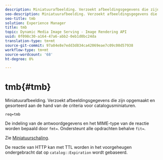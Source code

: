 ```yaml
---
description: Miniatuurafbeelding. Verzoekt afbeeldingsgegevens die zijn opgemaakt en gesorteerd aan de hand van de criteria voor catalogusminiaturen.
seo-description: Miniatuurafbeelding. Verzoekt afbeeldingsgegevens die zijn opgemaakt en gesorteerd aan de hand van de criteria voor catalogusminiaturen.
seo-title: tmb
solution: Experience Manager
title: tmb
topic: Dynamic Media Image Serving - Image Rendering API
uuid: 0f098c30-a164-47a6-abb2-0eb1d0bc24da
translation-type: tm+mt
source-git-commit: 97a84e8e7edd3d834ca42069eae7c09c00d57938
workflow-type: tm+mt
source-wordcount: '68'
ht-degree: 0%

---
```



# tmb{#tmb}

Miniatuurafbeelding. Verzoekt afbeeldingsgegevens die zijn opgemaakt en gesorteerd aan de hand van de criteria voor catalogusminiaturen.

`req=tmb`

De indeling van de antwoordgegevens en het MIME-type van de reactie worden bepaald door `fmt=`. Ondersteunt alle opdrachten behalve `fit=`.

Zie [Miniatuurschaling](../../../../../../is-api/http-ref/image-serving-api-ref/c-http-protocol-reference/c-notes-on-server-behavior/r-thumbnail-scaling.md#reference-0f71817f721d4913b34816758d69b07f).

De reactie van HTTP kan met TTL worden in het voorgeheugen ondergebracht dat op `catalog::Expiration` wordt gebaseerd.
